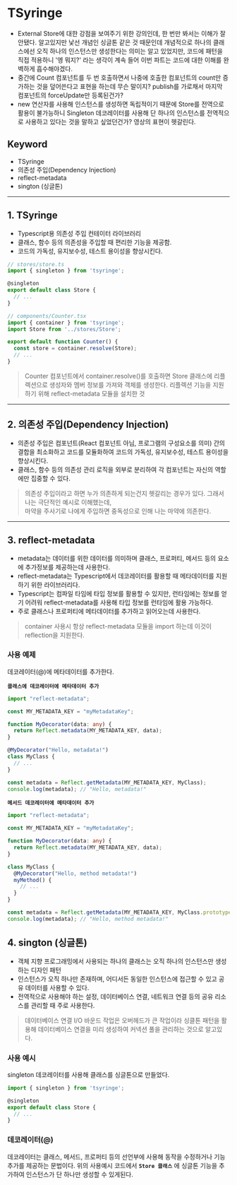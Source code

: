 # TSyringe

- External Store에 대한 강점을 보여주기 위한 강의인데, 한 번만 봐서는 이해가 잘 안됐다. 알고있지만 낯선 개념인 싱글톤 같은 것 때문인데
개념적으로 하나의 클래스에선 오직 하나의 인스턴스만 생성한다는 의미는 알고 있었지만, 코드에 패턴을 직접 적용하니 '엥 뭐지?' 라는 생각이 계속 들어 이번 파트는 코드에 대한 이해를 완벽하게 흡수해야겠다.
- 중간에 Count 컴포넌트를 두 번 호출하면서 나중에 호출한 컴포넌트의 count만 증가하는 것을 덮어쓴다고 표현을 하는데 무슨 말이지? publish를 가로채서 마지막 컴포넌트의 forceUpdate만 등록된건가?
- new 연산자를 사용해 인스턴스를 생성하면 독립적이기 때문에 Store를 전역으로 활용이 불가능하니 Singleton 데코레이터를 사용해 단 하나의 인스턴스를 전역적으로 사용하고 있다는 것을 말하고 싶었던건가? 영상의 표현이 헷갈린다.

## Keyword

- TSyringe
- 의존성 주입(Dependency Injection)
- reflect-metadata
- sington (싱글톤)

---

## 1. TSyringe

- Typescript용 의존성 주입 컨테이터 라이브러리
- 클래스, 함수 등의 의존성을 주입할 때 편리한 기능을 제공함.
- 코드의 가독성, 유지보수성, 테스트 용이성을 향상시킨다.

```typescript
// stores/store.ts
import { singleton } from 'tsyringe';

@singleton
export default class Store {
  // ...
}

// components/Counter.tsx
import { container } from 'tsyringe';
import Store from '../stores/Store';

export default function Counter() {
  const store = container.resolve(Store);
  // ...
}
```

> Counter 컴포넌트에서 container.resolve()를 호출하면 Store 클래스에 리플렉션으로 생성자와 멤버 정보를 가져와 객체를 생성한다.
> 리플렉션 기능을 지원하기 위해 reflect-metadata 모듈을 설치한 것

---

## 2. 의존성 주입(Dependency Injection)

- 의존성 주입은 컴포넌트(React 컴포넌트 아님, 프로그램의 구성요소를 의미) 간의 결합을 최소화하고 코드를 모듈화하여 코드의 가독성, 유지보수성, 테스트 용이성을 향상시킨다.
- 클래스, 함수 등의 의존성 관리 로직을 외부로 분리하여 각 컴포넌트는 자신의 역할에만 집중할 수 있다.

> 의존성 주입이라고 하면 누가 의존하게 되는건지 헷갈리는 경우가 있다. 그래서 나는 극단적인 예시로 이해했는데,  
> 마약을 주사기로 나에게 주입하면 중독성으로 인해 나는 마약에 의존한다.

---

## 3. reflect-metadata

- metadata는 데이터를 위한 데이터를 의미하며 클래스, 프로퍼티, 메서드 등의 요소에 추가정보를 제공하는데 사용한다.
- reflect-metadata는 Typescript에서 데코레이터를 활용할 때 메타데이터를 지원하기 위한 라이브러리다.
- Typescript는 컴파일 타임에 타입 정보를 활용할 수 있지만, 런타임에는 정보를 얻기 어려워 reflect-metadata를 사용해 타입 정보를 런타임에 활용 가능하다.
- 주로 클래스나 프로퍼티에 메타데이터를 추가하고 읽어오는데 사용한다.

> container 사용시 항상 reflect-metadata 모듈을 import 하는데 이것이 reflection을 지원한다.

### 사용 예제

데코레이터(@)에 메타데이터를 추가한다.

**`클래스에 데코레이터에 메타데이터 추가`**

```typescript
import "reflect-metadata";

const MY_METADATA_KEY = "myMetadataKey";

function MyDecorator(data: any) {
  return Reflect.metadata(MY_METADATA_KEY, data);
}

@MyDecorator("Hello, metadata!")
class MyClass {
  // ...
}

const metadata = Reflect.getMetadata(MY_METADATA_KEY, MyClass);
console.log(metadata); // "Hello, metadata!"
```

**`메서드 데코레이터에 메타데이터 추가`**

```typescript
import "reflect-metadata";

const MY_METADATA_KEY = "myMetadataKey";

function MyDecorator(data: any) {
  return Reflect.metadata(MY_METADATA_KEY, data);
}

class MyClass {
  @MyDecorator("Hello, method metadata!")
  myMethod() {
    // ...
  }
}

const metadata = Reflect.getMetadata(MY_METADATA_KEY, MyClass.prototype, "myMethod");
console.log(metadata); // "Hello, method metadata!"
```

## 4. sington (싱글톤)

- 객체 지향 프로그래밍에서 사용되는 하나의 클래스는 오직 하나의 인스턴스만 생성하는 디자인 패턴
- 인스턴스가 오직 하나만 존재하며, 어디서든 동일한 인스턴스에 접근할 수 있고 공유 데이터를 사용할 수 있다.
- 전역적으로 사용해야 하는 설정, 데이터베이스 연결, 네트워크 연결 등의 공유 리소스를 관리할 때 주로 사용한다.

> 데이터베이스 연결 I/O 바운드 작업은 오버헤드가 큰 작업이라 싱클톤 패턴을 활용해 데이터베이스 연결을 미리 생성하여 커넥션 풀을 관리하는 것으로 알고있다.

### 사용 예시

singleton 데코레이터를 사용해 클래스를 싱글톤으로 만들었다.

```typescript
import { singleton } from 'tsyringe';

@singleton
export default class Store {
  // ...
}
```

### 데코레이터(@)

데코레이터는 클래스, 메서드, 프로퍼티 등의 선언부에 사용해 동작을 수정하거나 기능 추가를 제공하는 문법이다. 위의 사용예시 코드에서
**`Store 클래스`** 에 싱글톤 기능을 추가하여 인스턴스가 단 하나만 생성할 수 있게된다.
